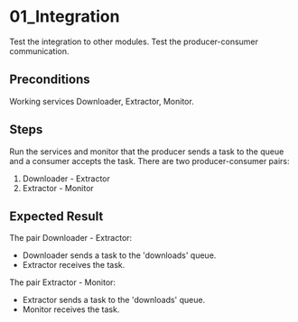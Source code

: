 # 01_Integration

Test the integration to other modules.
Test the producer-consumer communication.

## Preconditions

Working services Downloader, Extractor, Monitor.

## Steps

Run the services and monitor that the producer sends a task to the queue and a consumer accepts the task.
There are two producer-consumer pairs:
1. Downloader - Extractor
2. Extractor - Monitor

## Expected Result

The pair Downloader - Extractor:
- Downloader sends a task to the 'downloads' queue.
- Extractor receives the task.

The pair Extractor - Monitor:
- Extractor sends a task to the 'downloads' queue.
- Monitor receives the task.
